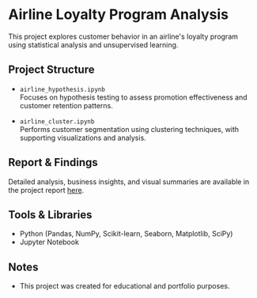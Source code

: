 # Airline Loyalty Program Analysis

This project explores customer behavior in an airline's loyalty program using statistical analysis and unsupervised learning.

## Project Structure

- `airline_hypothesis.ipynb`  
  Focuses on hypothesis testing to assess promotion effectiveness and customer retention patterns.

- `airline_cluster.ipynb`  
  Performs customer segmentation using clustering techniques, with supporting visualizations and analysis.

## Report & Findings

Detailed analysis, business insights, and visual summaries are available in the project report [here](http://sphoom.github.io/portfolio/projects/airline.html).

## Tools & Libraries

- Python (Pandas, NumPy, Scikit-learn, Seaborn, Matplotlib, SciPy)
- Jupyter Notebook

## Notes
- This project was created for educational and portfolio purposes.

